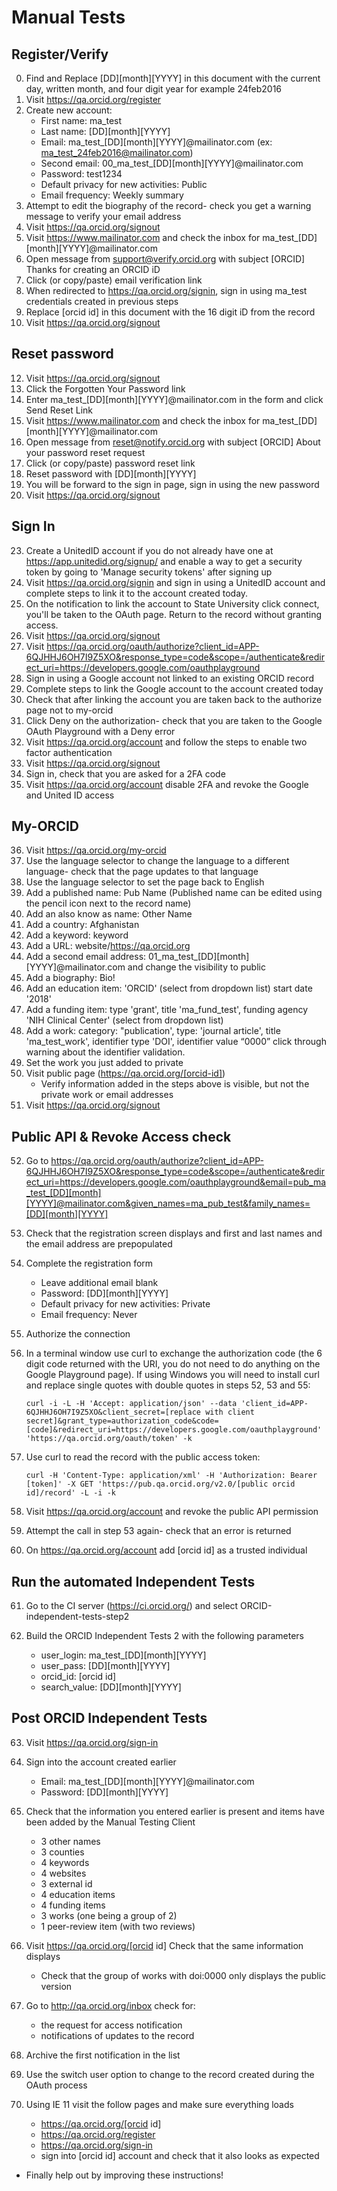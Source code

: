 # Manual Tests

## Register/Verify

0. Find and Replace [DD][month][YYYY] in this document with the current day, written month, and four digit year for example 24feb2016
1. Visit https://qa.orcid.org/register
2. Create new account:
    * First name: ma_test
    * Last name: [DD][month][YYYY]
    * Email: ma_test_[DD][month][YYYY]@mailinator.com (ex: ma_test_24feb2016@mailinator.com)
    * Second email: 00_ma_test_[DD][month][YYYY]@mailinator.com
    * Password: test1234
    * Default privacy for new activities: Public
    * Email frequency: Weekly summary
3. Attempt to edit the biography of the record- check you get a warning message to verify your email address
5. Visit https://qa.orcid.org/signout
6. Visit https://www.mailinator.com and check the inbox for ma_test_[DD][month][YYYY]@mailinator.com
7. Open message from support@verify.orcid.org with subject [ORCID] Thanks for creating an ORCID iD 
8. Click (or copy/paste) email verification link
9. When redirected to https://qa.orcid.org/signin, sign in using ma_test credentials created in previous steps
10. Replace [orcid id] in this document with the 16 digit iD from the record
11. Visit https://qa.orcid.org/signout

## Reset password

12. Visit https://qa.orcid.org/signout
13. Click the Forgotten Your Password link
14. Enter ma_test_[DD][month][YYYY]@mailinator.com in the form and click Send Reset Link
15. Visit https://www.mailinator.com and check the inbox for ma_test_[DD][month][YYYY]@mailinator.com
16. Open message from reset@notify.orcid.org with subject [ORCID] About your password reset request 
17. Click (or copy/paste) password reset link
18. Reset password with [DD][month][YYYY]
19. You will be forward to the sign in page, sign in using the new password
22. Visit https://qa.orcid.org/signout

## Sign In

23. Create a UnitedID account if you do not already have one at https://app.unitedid.org/signup/ and enable a way to get a security token by going to 'Manage security tokens' after signing up
24. Visit https://qa.orcid.org/signin and sign in using a UnitedID account and complete steps to link it to the account created today.
25. On the notification to link the account to State University click connect, you'll be taken to the OAuth page. Return to the record without granting access. 
26. Visit https://qa.orcid.org/signout
27. Visit https://qa.orcid.org/oauth/authorize?client_id=APP-6QJHHJ6OH7I9Z5XO&response_type=code&scope=/authenticate&redirect_uri=https://developers.google.com/oauthplayground
28. Sign in using a Google account not linked to an existing ORCID record
29. Complete steps to link the Google account to the account created today
30. Check that after linking the account you are taken back to the authorize page not to my-orcid
31. Click Deny on the authorization- check that you are taken to the Google OAuth Playground with a Deny error
32. Visit https://qa.orcid.org/account and follow the steps to enable two factor authentication
33. Visit https://qa.orcid.org/signout
34. Sign in, check that you are asked for a 2FA code
35. Visit https://qa.orcid.org/account disable 2FA and revoke the Google and United ID access

## My-ORCID

36. Visit https://qa.orcid.org/my-orcid
37. Use the language selector to change the language to a different language- check that the page updates to that language
38. Use the language selector to set the page back to English
39. Add a published name: Pub Name (Published name can be edited using the pencil icon next to the record name)
40. Add an also know as name: Other Name
41. Add a country: Afghanistan
42. Add a keyword: keyword
43. Add a URL: website/https://qa.orcid.org
44. Add a second email address: 01_ma_test_[DD][month][YYYY]@mailinator.com and change the visibility to public
45. Add a biography: Bio!
46. Add an education item: 'ORCID' (select from dropdown list) start date '2018'
47. Add a funding item: type 'grant', title 'ma_fund_test', funding agency 'NIH Clinical Center' (select from dropdown list)
48. Add a work: category: "publication', type: 'journal article', title 'ma_test_work', identifier type 'DOI', identifier value “0000” click through warning about the identifier validation.
49. Set the work you just added to private
50. Visit public page (https://qa.orcid.org/[orcid-id])
    * Verify information added in the steps above is visible, but not the private work or email addresses
51. Visit https://qa.orcid.org/signout

## Public API & Revoke Access check

52. Go to https://qa.orcid.org/oauth/authorize?client_id=APP-6QJHHJ6OH7I9Z5XO&response_type=code&scope=/authenticate&redirect_uri=https://developers.google.com/oauthplayground&email=pub_ma_test_[DD][month][YYYY]@mailinator.com&given_names=ma_pub_test&family_names=[DD][month][YYYY]

53. Check that the registration screen displays and first and last names and the email address are prepopulated

54. Complete the registration form
    * Leave additional email blank
    * Password: [DD][month][YYYY]
    * Default privacy for new activities: Private
    * Email frequency: Never
    
55. Authorize the connection

56. In a terminal window use curl to exchange the authorization code (the 6 digit code returned with the URI, you do not need to do anything on the Google Playground page). If using Windows you will need to install curl and replace single quotes with double quotes in steps 52, 53 and 55: 

    ```
    curl -i -L -H 'Accept: application/json' --data 'client_id=APP-6QJHHJ6OH7I9Z5XO&client_secret=[replace with client secret]&grant_type=authorization_code&code=[code]&redirect_uri=https://developers.google.com/oauthplayground' 'https://qa.orcid.org/oauth/token' -k
    ```

57. Use curl to read the record with the public access token:

	```
	curl -H 'Content-Type: application/xml' -H 'Authorization: Bearer [token]' -X GET 'https://pub.qa.orcid.org/v2.0/[public orcid id]/record' -L -i -k
	``` 

58. Visit https://qa.orcid.org/account and revoke the public API permission

59. Attempt the call in step 53 again- check that an error is returned

60. On https://qa.orcid.org/account add [orcid id] as a trusted individual


## Run the automated Independent Tests

61. Go to the CI server (https://ci.orcid.org/) and select ORCID-independent-tests-step2

62. Build the ORCID Independent Tests 2 with the following parameters
	* user_login: ma_test_[DD][month][YYYY]	
 	* user_pass: [DD][month][YYYY]
 	* orcid_id: [orcid id]
 	* search_value: [DD][month][YYYY]
 	
## Post ORCID Independent Tests

63. Visit https://qa.orcid.org/sign-in

64. Sign into the account created earlier
	* Email: ma_test_[DD][month][YYYY]@mailinator.com
	* Password: [DD][month][YYYY]

65. Check that the information you entered earlier is present and items have been added by the Manual Testing Client
	* 3 other names
	* 3 counties
	* 4 keywords
	* 4 websites
	* 3 external id
	* 4 education items
	* 4 funding items
	* 3 works (one being a group of 2)
	* 1 peer-review item (with two reviews)
	
66. Visit https://qa.orcid.org/[orcid id] Check that the same information displays
	* Check that the group of works with doi:0000 only displays the public version

67. Go to http://qa.orcid.org/inbox check for:
	* the request for access notification
	* notifications of updates to the record

68. Archive the first notification in the list

69. Use the switch user option to change to the record created during the OAuth process

70. Using IE 11 visit the follow pages and make sure everything loads
	* https://qa.orcid.org/[orcid id]
	* https://qa.orcid.org/register
	* https://qa.orcid.org/sign-in
	* sign into [orcid id] account and check that it also looks as expected

* Finally help out by improving these instructions!      
   
